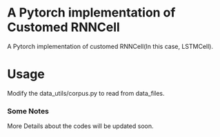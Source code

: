 # A Pytorch implementation of Customed RNNCell
A Pytorch implementation of customed RNNCell(In this case, LSTMCell).

# Usage
Modify the data_utils/corpus.py to read from data_files.

### Some Notes
More Details about the codes will be updated soon.